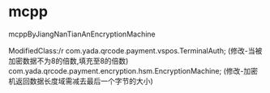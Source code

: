 # mcpp
mcppByJiangNanTianAnEncryptionMachine

ModifiedClass:/r
com.yada.qrcode.payment.vspos.TerminalAuth; (修改-当被加密数据不为8的倍数,填充至8的倍数)
com.yada.qrcode.payment.encryption.hsm.EncryptionMachine; (修改-加密机返回数据长度域需减去最后一个字节的大小)
